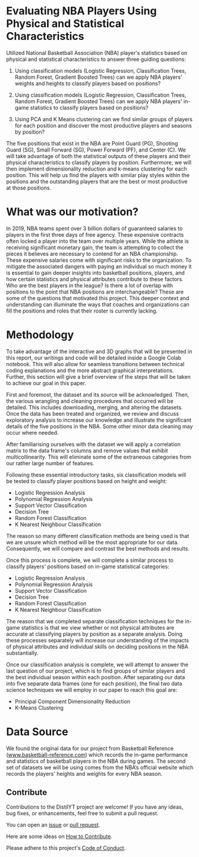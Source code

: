 # Evaluating NBA Players Using Physical and Statistical Characteristics

Utilized National Basketball Association (NBA) player's statistics based on physical and statistical characteristics to answer three guiding questions:

1) Using classification models (Logistic Regression, Classification Trees, Random Forest, Gradient Boosted Trees) can we apply NBA players' weights and heights to classify players based on positions?

2) Using classification models (Logistic Regression, Classification Trees, Random Forest, Gradient Boosted Trees) can we apply NBA players' in-game statistics to classify players based on positions?

3) Using PCA and K Means clustering can we find similar groups of players for each position and discover the most productive players and seasons by position?

The five positions that exist in the NBA are Point Guard (PG), Shooting Guard (SG), Small Forward (SG), Power Forward (PF), and Center (C). We will take advantage of both the statistical outputs of these players and their physical characteristics to classify players by position. Furthermore, we will then implement dimensionality reduction and k-means clustering for each position. This will help us find the players with similar play styles within the positions and the outstanding players that are the best or most productive at those positions.

# What was our motivation?

In 2019, NBA teams spent over 3 billion dollars of guaranteed salaries to players in the first three days of free agency. These expensive contracts often locked a player into the team over multiple years. While the athlete is receiving significant monetary gain, the team is attempting to collect the pieces it believes are necessary to contend for an NBA championship. These expensive salaries come with significant risks to the organization. To mitigate the associated dangers with paying an individual so much money it is essential to gain deeper insights into basketball positions, players, and how certain statistics and physical attributes contribute to these factors. Who are the best players in the league? Is there a lot of overlap with positions to the point that NBA positions are interchangeable? These are some of the questions that motivated this project. This deeper context and understanding can illuminate the ways that coaches and organizations can fill the positions and roles that their roster is currently lacking.

# Methodology

To take advantage of the interactive and 3D graphs that will be presented in this report, our writings and code will be detailed inside a Google Colab notebook. This will also allow for seamless transitions between technical coding explanations and the more abstract graphical interpretations. Further, this section will give a brief overview of the steps that will be taken to achieve our goal in this paper.

First and foremost, the dataset and its source will be acknowledged. Then, the various wrangling and cleaning procedures that occurred will be detailed. This includes downloading, merging, and altering the datasets. Once the data has been treated and organized, we review and discuss exploratory analysis to increase our knowledge and illustrate the significant details of the five positions in the NBA. Some other minor data cleaning may occur where needed.

After familiarising ourselves with the dataset we will apply a correlation matrix to the data frame's columns and remove values that exhibit multicollinearity. This will eliminate some of the extraneous categories from our rather large number of features.

Following these essential introductory tasks, six classification models will be tested to classify player positions based on height and weight:

* Logistic Regression Analysis
* Polynomial Regression Analysis
* Support Vector Classification
* Decision Tree
* Random Forest Classification
* K Nearest Neighbour Classification

The reason so many different classification methods are being used is that we are unsure which method will be the most appropriate for our data. Consequently, we will compare and contrast the best methods and results.

Once this process is complete, we will complete a similar process to classify players' positions based on in-game statistical categories:

* Logistic Regression Analysis
* Polynomial Regression Analysis
* Support Vector Classification
* Decision Tree
* Random Forest Classification
* K Nearest Neighbour Classification

The reason that we completed separate classification techniques for the in-game statistics is that we view whether or not physical attributes are accurate at classifying players by position as a separate analysis. Doing these processes separately will increase our understanding of the impacts of physical attributes and individual skills on deciding positions in the NBA substantially.

Once our classification analysis is complete, we will attempt to answer the last question of our project, which is to find groups of similar players and the best individual season within each position. After separating our data into five separate data frames (one for each position), the final two data science techniques we will employ in our paper to reach this goal are:

* Principal Component Dimensionality Reduction
* K-Means Clustering

# Data Source

We found the original data for our project from Basketball Reference (www.basketball-reference.com) which records the in-game performance and statistics of basketball players in the NBA during games. The second set of datasets we will be using comes from the NBA’s official website which records the players' heights and weights for every NBA season.

## Contribute

Contributions to the DistilYT project are welcome! If you have any ideas, bug fixes, or enhancements, feel free to submit a pull request.

You can open an [issue](https://github.com/vishnux/DistilYT/issues) or [pull request](https://github.com/vishnux/DistilYT/pulls).

Here are some ideas on [How to Contribute](https://opensource.guide/how-to-contribute/).

Please adhere to this project's [Code of Conduct](https://www.contributor-covenant.org/version/2/1/code_of_conduct/).
